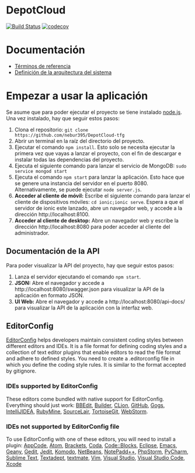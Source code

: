 # DepotCloud

[![Build Status](https://travis-ci.com/nebur395/DepotCloud-tfg.svg?token=TeQnRfV979qCVxB8pdn2&branch=master)](https://travis-ci.com/nebur395/DepotCloud-tfg)
[![codecov](https://codecov.io/gh/nebur395/DepotCloud-tfg/branch/master/graph/badge.svg?token=gzD6RFnKbB)](https://codecov.io/gh/nebur395/DepotCloud-tfg)

# Documentación
* [Términos de referencia](docs/TerminosDeReferencia.md)
* [Definición de la arquitectura del sistema](docs/DefinicionArquitecturaSistema.md)

# Empezar a usar la aplicación
Se asume que para poder ejecutar el proyecto se tiene instalado [node.js](http://nodejs.org). Una vez instalado, hay que
seguir estos pasos:

1. Clona el repositorio: `git clone https://github.com/nebur395/DepotCloud-tfg`
1. Abrir un terminal en la raíz del directorio del proyecto.
1. Ejecutar el comando `npm install`. Esto solo se necesita ejecutar la primera vez que vayas a lanzar el proyecto, con 
el fin de descargar e instalar todas las dependencias del proyecto.
1. Ejecuta el siguiente comando para lanzar el servicio de MongoDB: `sudo service mongod start`
1. Ejecuta el comando `npm start` para lanzar la aplicación. Esto hace que se genere una instancia del servidor en el 
puerto 8080. Alternativamente, se puede ejecutar `node server.js`.
1. **Acceder al cliente de móvil:** Escribe el siguiente comando para lanzar el cliente de dispositivos móviles: `cd ionic;ionic serve`.
Espera a que el servidor de ionic este lanzado, abre un navegador web, y accede a la dirección http://localhost:8100.
1. **Acceder al cliente de desktop:** Abre un navegador web y escribe la dirección http://localhost:8080 para poder acceder al cliente del administrador.

## Documentación de la API
Para poder visualizar la API del proyecto, hay que seguir estos pasos:  
1. Lanza el servidor ejecutando el comando `npm start`.
1. **JSON:** Abre el navegador y accede a http://localhost:8080/swagger.json para visualizar la API de la aplicación en formato JSON.
1. **UI Web:** Abre el navegador y accede a http://localhost:8080/api-docs/ para visualizar la API de la aplicación con la interfaz web.

## EditorConfig 
[EditorConfig](http://editorconfig.org/) helps developers maintain consistent coding styles between different editors and IDEs. It is a file format for defining coding styles and a collection of text editor plugins that enable editors to read the file format and adhere to defined styles.
You need to create a .editorconfig file in which you define the coding style rules. It is similar to the format accepted by gitignore.

### IDEs supported by EditorConfig
These editors come bundled with native support for EditorConfig. Everything should just work: [BBEdit](http://www.barebones.com/support/technotes/editorconfig.html), [Builder](https://wiki.gnome.org/Apps/Builder/Features#EditorConfig), [CLion](https://github.com/JetBrains/intellij-community/tree/master/plugins/editorconfig), [GitHub](https://github.com/RReverser/github-editorconfig#readme), [Gogs](https://gogs.io/), [IntelliJIDEA](https://github.com/JetBrains/intellij-community/tree/master/plugins/editorconfig), [RubyMine](https://github.com/JetBrains/intellij-community/tree/master/plugins/editorconfig), [SourceLair](https://www.sourcelair.com/features/editorconfig), [TortoiseGit](https://tortoisegit.org/), [WebStorm](https://github.com/JetBrains/intellij-community/tree/master/plugins/editorconfig).

### IDEs not supported by EditorConfig file
To use EditorConfig with one of these editors, you will need to install a plugin: [AppCode](https://plugins.jetbrains.com/plugin/7294), [Atom](https://github.com/sindresorhus/atom-editorconfig#readme), [Brackets](https://github.com/kidwm/brackets-editorconfig/), [Coda](https://panic.com/coda/plugins.php#Plugins), [Code::Blocks](https://github.com/editorconfig/editorconfig-codeblocks#readme), [Eclipse](https://github.com/ncjones/editorconfig-eclipse#readme), [Emacs](https://github.com/editorconfig/editorconfig-emacs#readme), [Geany](https://github.com/editorconfig/editorconfig-geany#readme), [Gedit](https://github.com/editorconfig/editorconfig-gedit#readme), [Jedit](https://github.com/editorconfig/editorconfig-jedit#readme), [Komodo](http://komodoide.com/packages/addons/editorconfig/), [NetBeans](https://github.com/welovecoding/editorconfig-netbeans#readme), [NotePadd++](https://github.com/editorconfig/editorconfig-notepad-plus-plus#readme), [PhpStorm](https://plugins.jetbrains.com/plugin/7294), [PyCharm](https://plugins.jetbrains.com/plugin/7294), [Sublime Text](https://github.com/sindresorhus/editorconfig-sublime#readme), [Textadept](https://github.com/editorconfig/editorconfig-textadept#readme), [textmate](https://github.com/Mr0grog/editorconfig-textmate#readme), [Vim](https://github.com/editorconfig/editorconfig-vim#readme), [Visual Studio](https://github.com/editorconfig/editorconfig-visualstudio#readme), [Visual Studio Code](https://marketplace.visualstudio.com/items?itemName=EditorConfig.EditorConfig), [Xcode](https://github.com/MarcoSero/EditorConfig-Xcode)
